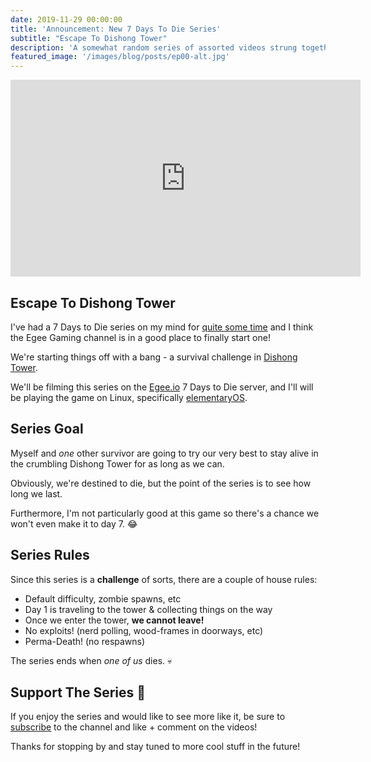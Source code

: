 ```yaml
---
date: 2019-11-29 00:00:00
title: 'Announcement: New 7 Days To Die Series'
subtitle: "Escape To Dishong Tower"
description: 'A somewhat random series of assorted videos strung together through slaying demons.'
featured_image: '/images/blog/posts/ep00-alt.jpg'
---
```


<iframe width="560" height="315" src="https://www.youtube.com/embed/sMCJbXvijzU" frameborder="0" allow="accelerometer; autoplay; encrypted-media; gyroscope; picture-in-picture" allowfullscreen></iframe>

## Escape To Dishong Tower

I've had a 7 Days to Die series on my mind for [quite some time](https://youtu.be/J3CWDcf4iLI) and I think the Egee Gaming channel is in a good place to finally start one!

We're starting things off with a bang - a survival challenge in [Dishong Tower](https://7daystodie.gamepedia.com/Dishong_Tower).

We'll be filming this series on the [Egee.io](https://egee.io/project/game-servers) 7 Days to Die server, and I'll will be playing the game on Linux, specifically [elementaryOS](https://elementary.io/).

## Series Goal

Myself and *one* other survivor are going to try our very best to stay alive in the crumbling Dishong Tower for as long as we can.

Obviously, we're destined to die, but the point of the series is to see how long we last.

Furthermore, I'm not particularly good at this game so there's a chance we won't even make it to day 7. 😂

## Series Rules

Since this series is a **challenge** of sorts, there are a couple of house rules:

- Default difficulty, zombie spawns, etc
- Day 1 is traveling to the tower & collecting things on the way
- Once we enter the tower, **we cannot leave!**
- No exploits! (nerd polling, wood-frames in doorways, etc)
- Perma-Death! (no respawns)

The series ends when *one of us* dies. 💀

## Support The Series 🚀

If you enjoy the series and would like to see more like it, be sure to [subscribe](https://www.youtube.com/channel/UCCZDIBQBx4Pk9AaIzEteDpA) to the channel and like + comment on the videos!

Thanks for stopping by and stay tuned to more cool stuff in the future!
